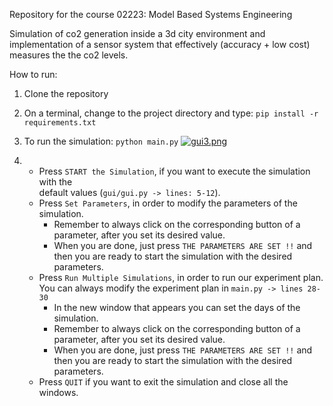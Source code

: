 Repository for the course 02223: Model Based Systems Engineering

Simulation of co2 generation inside a 3d city environment and implementation of a sensor system that effectively (accuracy + low cost) measures the the co2 levels.

How to run:
1. Clone the repository
2. On a terminal, change to the project directory and type: `pip install -r requirements.txt`
3. To run the simulation: `python main.py`
[![gui3.png](https://i.postimg.cc/rp1rhztm/gui3.png)](https://postimg.cc/wtBMMq28)
 
4. * Press `START the Simulation`, if you want to execute the simulation with the\
   default values (`gui/gui.py -> lines: 5-12`).
   * Press `Set Parameters`, in order to modify the parameters of the simulation.
     * Remember to always click on the corresponding button of a parameter, after you set its desired value.
     * When you are done, just press `THE PARAMETERS ARE SET !!` and then you are ready to start the simulation with the desired parameters.
   * Press `Run Multiple Simulations`, in order to run our experiment plan. You can always modify the experiment plan in `main.py -> lines 28-30`
     * In the new window that appears you can set the days of the simulation.
     * Remember to always click on the corresponding button of a parameter, after you set its desired value.
     * When you are done, just press `THE PARAMETERS ARE SET !!` and then you are ready to start the simulation with the desired parameters.
   * Press `QUIT` if you want to exit the simulation and close all the windows.
